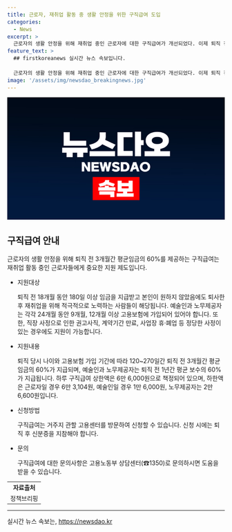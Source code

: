```yaml
---
title: 근로자, 재취업 활동 중 생활 안정을 위한 구직급여 도입
categories:
  - News
excerpt: >
  근로자의 생활 안정을 위해 재취업 중인 근로자에 대한 구직급여가 개선되었다. 이제 퇴직 전 3개월간 평균임금의 60%가 지급되며, 지원대상은 18개월 동안 180일 이상 임금을 받고 퇴사한 후 적극적으로 재취업을 노력하는 사람이다. 지원 내용 및 신청 방법에 대한 상세한 정보는 거주지 관할 고용센터나 고용노동부 상담센터를 통해 확인할 수 있다.
feature_text: >
  ## firstkoreanews 실시간 뉴스 속보입니다.

  근로자의 생활 안정을 위해 재취업 중인 근로자에 대한 구직급여가 개선되었다. 이제 퇴직 전 3개월간 평균임금의 60%가 지급되며, 지원대상은 18개월 동안 180일 이상 임금을 받고 퇴사한 후 적극적으로 재취업을 노력하는 사람이다. 지원 내용 및 신청 방법에 대한 상세한 정보는 거주지 관할 고용센터나 고용노동부 상담센터를 통해 확인할 수 있다.
image: '/assets/img/newsdao_breakingnews.jpg'
---
```


<p><img src="/assets/img/newsdao_breakingnews.jpg" alt="firstkoreanews 속보" /></p>

<h2 data-ke-size="size26">구직급여 안내</h2>

<p>근로자의 생활 안정을 위해 퇴직 전 3개월간 평균임금의 60%를 제공하는 구직급여는 재취업 활동 중인 근로자들에게 중요한 지원 제도입니다.</p>

<ul>
    <li>지원대상</li>
    <p data-ke-size="size16">퇴직 전 18개월 동안 180일 이상 임금을 지급받고 본인이 원하지 않았음에도 퇴사한 후 재취업을 위해 적극적으로 노력하는 사람들이 해당됩니다. 예술인과 노무제공자는 각각 24개월 동안 9개월, 12개월 이상 고용보험에 가입되어 있어야 합니다. 또한, 직장 사정으로 인한 권고사직, 계약기간 만료, 사업장 휴·폐업 등 정당한 사정이 있는 경우에도 지원이 가능합니다.</p>
    <li>지원내용</li>
    <p data-ke-size="size16">퇴직 당시 나이와 고용보험 가입 기간에 따라 120~270일간 퇴직 전 3개월간 평균임금의 60%가 지급되며, 예술인과 노무제공자는 퇴직 전 1년간 평균 보수의 60%가 지급됩니다. 하루 구직급여 상한액은 6만 6,000원으로 책정되어 있으며, 하한액은 근로자일 경우 6만 3,104원, 예술인일 경우 1만 6,000원, 노무제공자는 2만 6,600원입니다.</p>
    <li>신청방법</li>
    <p data-ke-size="size16">구직급여는 거주지 관할 고용센터를 방문하여 신청할 수 있습니다. 신청 시에는 퇴직 후 신분증을 지참해야 합니다.</p>
    <li>문의</li>
    <p data-ke-size="size16">구직급여에 대한 문의사항은 고용노동부 상담센터(☎1350)로 문의하시면 도움을 받을 수 있습니다.</p>
</ul>

<table>
    <tr>
        <td style="text-align: center; height: 17px;"><b>자료출처</b></td>
    </tr>
    <tr>
        <td style="text-align: center; height: 17px;">정책브리핑 </td>
    </tr>
</table>

<hr>

<p data-ke-size="size16"></p>
실시간 뉴스 속보는, <a href="https://newsdao.kr" rel="dofollow">https://newsdao.kr</a>


